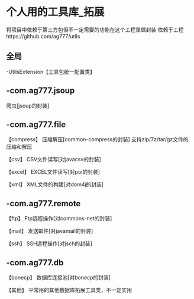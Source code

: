 个人用的工具库_拓展
====
将项目中依赖于第三方包但不一定需要的功能在这个工程里做封装
依赖于工程https://github.com/ag777/utils

全局
----
-UtilsExtension【工具包统一配置类】<br>

-com.ag777.jsoup
----
爬虫[jsoup的封装]<br>

-com.ag777.file
----
【compress】
压缩解压[common-compress的封装]
支持zip/7z/tar/gz文件的压缩和解压<br>

【csv】
CSV文件读写[对javacsv的封装]<br>

【excel】
EXCEL文件读写[对poi的封装]<br>

【xml】
XML文件的构建[对dom4j的封装]<br>

-com.ag777.remote
----
【ftp】
Ftp远程操作[对commons-net的封装]<br>

【mail】
发送邮件[对javamail的封装]<br>

【ssh】
SSH远程操作[对jsch的封装]<br>

-com.ag777.db
----
【bonecp】
数据库连接池[对bonecp的封装]<br>

【其他】
平常用的其他数据库拓展工具类，不一定实用<br>
